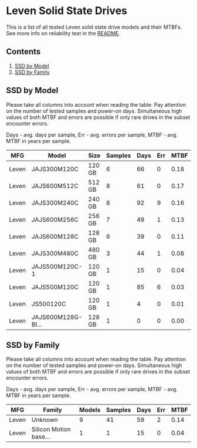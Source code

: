 Leven Solid State Drives
========================

This is a list of all tested Leven solid state drive models and their MTBFs. See
more info on reliability test in the [README](https://github.com/linuxhw/SMART).

Contents
--------

1. [ SSD by Model  ](#ssd-by-model)
2. [ SSD by Family ](#ssd-by-family)

SSD by Model
------------

Please take all columns into account when reading the table. Pay attention on the
number of tested samples and power-on days. Simultaneous high values of both MTBF
and errors are possible if only rare drives in the subset encounter errors.

Days - avg. days per sample,
Err  - avg. errors per sample,
MTBF - avg. MTBF in years per sample.

| MFG       | Model              | Size   | Samples | Days  | Err   | MTBF |
|-----------|--------------------|--------|---------|-------|-------|------|
| Leven     | JAJS300M120C       | 120 GB | 6       | 66    | 0     | 0.18   |
| Leven     | JAJS600M512C       | 512 GB | 8       | 61    | 0     | 0.17   |
| Leven     | JAJS300M240C       | 240 GB | 8       | 92    | 9     | 0.16   |
| Leven     | JAJS600M256C       | 256 GB | 7       | 49    | 1     | 0.13   |
| Leven     | JAJS600M128C       | 128 GB | 6       | 39    | 0     | 0.11   |
| Leven     | JAJS300M480C       | 480 GB | 3       | 44    | 1     | 0.08   |
| Leven     | JAJS500M120C-1     | 120 GB | 1       | 15    | 0     | 0.04   |
| Leven     | JAJS500M120C       | 120 GB | 1       | 85    | 6     | 0.03   |
| Leven     | JS500120C          | 120 GB | 1       | 4     | 0     | 0.01   |
| Leven     | JAJS600M128G-BI... | 128 GB | 1       | 0     | 0     | 0.00   |

SSD by Family
-------------

Please take all columns into account when reading the table. Pay attention on the
number of tested samples and power-on days. Simultaneous high values of both MTBF
and errors are possible if only rare drives in the subset encounter errors.

Days - avg. days per sample,
Err  - avg. errors per sample,
MTBF - avg. MTBF in years per sample.

| MFG       | Family                 | Models | Samples | Days  | Err   | MTBF |
|-----------|------------------------|--------|---------|-------|-------|------|
| Leven     | Unknown                | 9      | 41      | 59    | 2     | 0.14   |
| Leven     | Silicon Motion base... | 1      | 1       | 15    | 0     | 0.04   |
